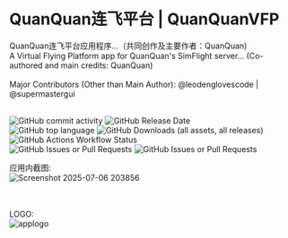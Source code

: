 # QuanQuan连飞平台 | QuanQuanVFP
QuanQuan连飞平台应用程序...（共同创作及主要作者：QuanQuan)<br>
A Virtual Flying Platform app for QuanQuan's SimFlight server... (Co-authored and main credits: QuanQuan)<br><br>
Major Contributors (Other than Main Author):
@leodenglovescode | @supermastergui<br><br>

![GitHub commit activity](https://img.shields.io/github/commit-activity/w/leodenglovescode/quanquanvfp?style=for-the-badge&logo=github) ![GitHub Release Date](https://img.shields.io/github/release-date-pre/leodenglovescode/quanquanvfp?style=for-the-badge&logo=github)<br>
![GitHub top language](https://img.shields.io/github/languages/top/leodenglovescode/quanquanvfp?style=for-the-badge&logo=github)  ![GitHub Downloads (all assets, all releases)](https://img.shields.io/github/downloads/leodenglovescode/quanquanvfp/total?style=for-the-badge&logo=github)
<br>
![GitHub Actions Workflow Status](https://img.shields.io/github/actions/workflow/status/leodenglovescode/quanquanvfp/python-package.yml?style=for-the-badge&logo=github)<br>
![GitHub Issues or Pull Requests](https://img.shields.io/github/issues/leodenglovescode/quanquanvfp?style=for-the-badge&logo=github)  ![GitHub Issues or Pull Requests](https://img.shields.io/github/issues-closed/leodenglovescode/quanquanvfp?style=for-the-badge&logo=github)  






应用内截图:<br>
![Screenshot 2025-07-06 203856](https://github.com/user-attachments/assets/18d9d8cb-ea79-43b3-a607-60a6223014a5)
<br><br><br>


LOGO:<br>
![applogo](https://github.com/user-attachments/assets/f4f68344-0fdb-4388-b19e-cf6dd14d4f8f)
<br><br><br>

